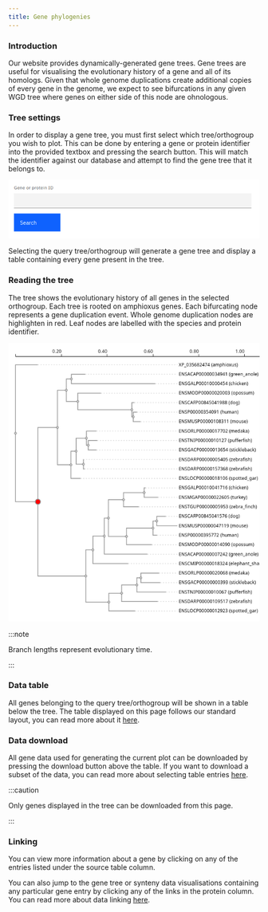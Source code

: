 ```yaml
---
title: Gene phylogenies
---
```


### Introduction

Our website provides dynamically-generated gene trees. Gene trees are useful for visualising the evolutionary history of a gene and all of its homologs. Given that whole genome duplications create additional copies of every gene in the genome, we expect to see bifurcations in any given WGD tree where genes on either side of this node are ohnologous.

### Tree settings

In order to display a gene tree, you must first select which tree/orthogroup you wish to plot. This can be done by entering a gene or protein identifier into the provided textbox and pressing the search button. This will match the identifier against our database and attempt to find the gene tree that it belongs to.

![tree settings](../../../assets/tree-settings.png)

Selecting the query tree/orthogroup will generate a gene tree and display a table containing every gene present in the tree.

### Reading the tree

The tree shows the evolutionary history of all genes in the selected orthogroup. Each tree is rooted on amphioxus genes. Each bifurcating node represents a gene duplication event. Whole genome duplication nodes are highlighten in red. Leaf nodes are labelled with the species and protein identifier.

![tree demo](../../../assets/tree-demo.png)

:::note

Branch lengths represent evolutionary time.

:::

### Data table

All genes belonging to the query tree/orthogroup will be shown in a table below the tree. The table displayed on this page follows our standard layout, you can read more about it [here](/#tables).

### Data download

All gene data used for generating the current plot can be downloaded by pressing the download button above the table. If you want to download a subset of the data, you can read more about selecting table entries [here](/#filtering-and-selection).

:::caution

Only genes displayed in the tree can be downloaded from this page.

:::

### Linking

You can view more information about a gene by clicking on any of the entries listed under the source table column.

You can also jump to the gene tree or synteny data visualisations containing any particular gene entry by clicking any of the links in the protein column. You can read more about data linking [here](/#linking).
